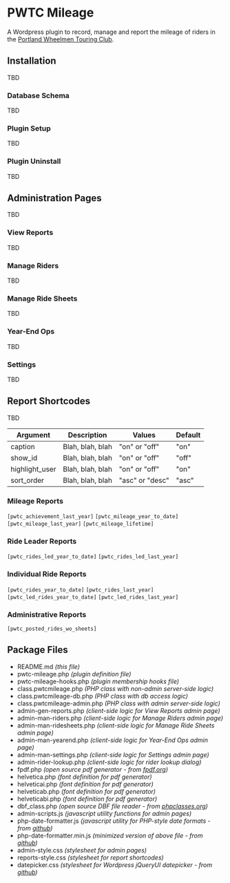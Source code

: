 # PWTC Mileage 
A Wordpress plugin to record, manage and report the mileage of riders in the [Portland Wheelmen Touring Club](http://pwtc.com).

## Installation
TBD
### Database Schema 
TBD
### Plugin Setup
TBD
### Plugin Uninstall
TBD

## Administration Pages
TBD
### View Reports
TBD
### Manage Riders
TBD
### Manage Ride Sheets
TBD
### Year-End Ops
TBD
### Settings
TBD

## Report Shortcodes
TBD

Argument|Description|Values|Default
--------|-----------|------|-------
caption|Blah, blah, blah|"on" or "off"|"on"
show_id|Blah, blah, blah|"on" or "off"|"off"
highlight_user|Blah, blah, blah|"on" or "off"|"on"
sort_order|Blah, blah, blah|"asc" or "desc"|"asc"

### Mileage Reports
`[pwtc_achievement_last_year]`
`[pwtc_mileage_year_to_date]`
`[pwtc_mileage_last_year]`
`[pwtc_mileage_lifetime]`

### Ride Leader Reports
`[pwtc_rides_led_year_to_date]`
`[pwtc_rides_led_last_year]`

### Individual Ride Reports
`[pwtc_rides_year_to_date]`
`[pwtc_rides_last_year]`
`[pwtc_led_rides_year_to_date]`
`[pwtc_led_rides_last_year]`

### Administrative Reports
`[pwtc_posted_rides_wo_sheets]`

## Package Files
- README.md *(this file)*
- pwtc-mileage.php *(plugin definition file)*
- pwtc-mileage-hooks.php *(plugin membership hooks file)*
- class.pwtcmileage.php *(PHP class with non-admin server-side logic)*
- class.pwtcmileage-db.php *(PHP class with db access logic)*
- class.pwtcmileage-admin.php *(PHP class with admin server-side logic)*
- admin-gen-reports.php *(client-side logic for View Reports admin page)*
- admin-man-riders.php *(client-side logic for Manage Riders admin page)*
- admin-man-ridesheets.php *(client-side logic for Manage Ride Sheets admin page)*
- admin-man-yearend.php *(client-side logic for Year-End Ops admin page)*
- admin-man-settings.php *(client-side logic for Settings admin page)*
- admin-rider-lookup.php *(client-side logic for rider lookup dialog)*
- fpdf.php *(open source pdf generator - from [fpdf.org](http://www.fpdf.org))*
- helvetica.php *(font definition for pdf generator)*
- helveticai.php *(font definition for pdf generator)*
- helveticab.php *(font definition for pdf generator)*
- helveticabi.php *(font definition for pdf generator)*
- dbf_class.php *(open source DBF file reader - from [phpclasses.org](https://www.phpclasses.org/package/1302-PHP-Extract-information-from-a-DBF-database-file.html))*
- admin-scripts.js *(javascript utility functions for admin pages)*
- php-date-formatter.js *(javascript utility for PHP-style date formats - from [github](https://github.com/kartik-v/php-date-formatter))*
- php-date-formatter.min.js *(minimized version of above file - from [github](https://github.com/kartik-v/php-date-formatter))*
- admin-style.css *(stylesheet for admin pages)*
- reports-style.css *(stylesheet for report shortcodes)*
- datepicker.css *(stylesheet for Wordpress jQueryUI datepicker - from [github](https://github.com/stuttter/wp-datepicker-styling))*
